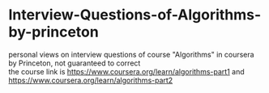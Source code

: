 # Interview-Questions-of-Algorithms-by-princeton
personal views on interview questions of course "Algorithms" in coursera by Princeton, not guaranteed to correct  
the course link is https://www.coursera.org/learn/algorithms-part1 and https://www.coursera.org/learn/algorithms-part2
